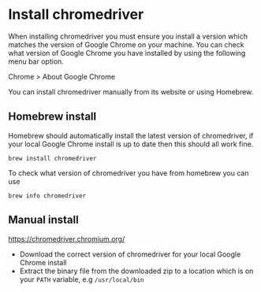 # Install chromedriver

When installing chromedriver you must ensure you install a version which matches the version of Google Chrome on your machine. You can check what version of Google Chrome you have installed by using the following menu bar option.

Chrome > About Google Chrome

You can install chromedriver manually from its website or using Homebrew. 

## Homebrew install

Homebrew should automatically install the latest version of chromedriver, if your local Google Chrome install is up to date then this should all work fine.

`brew install chromedriver`

To check what version of chromedriver you have from homebrew you can use

`brew info chromedriver`

## Manual install 

https://chromedriver.chromium.org/

- Download the correct version of chromedriver for your local Google Chrome install
- Extract the binary file from the downloaded zip to a location which is on your `PATH` variable, e.g `/usr/local/bin`
 